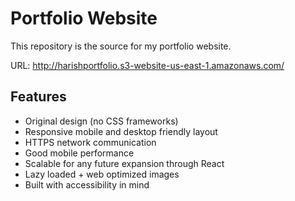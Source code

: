 # Portfolio Website

This repository is the source for my portfolio website.

URL: http://harishportfolio.s3-website-us-east-1.amazonaws.com/

## Features

* Original design (no CSS frameworks)
* Responsive mobile and desktop friendly layout
* HTTPS network communication
* Good mobile performance
* Scalable for any future expansion through React
* Lazy loaded + web optimized images
* Built with accessibility in mind
